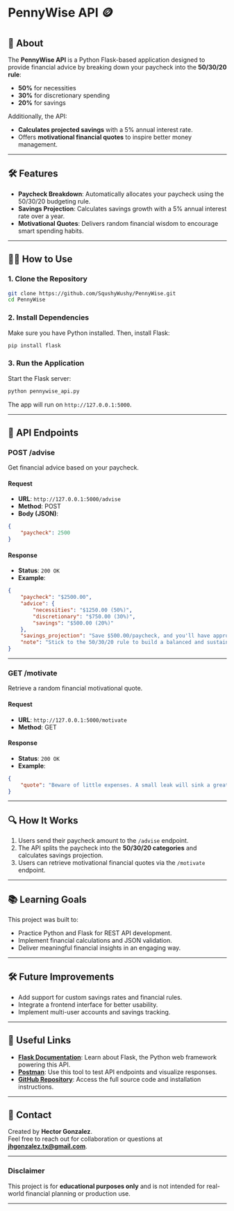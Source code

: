 # **PennyWise API 🪙**

## **🚀 About**

The **PennyWise API** is a Python Flask-based application designed to provide financial advice by breaking down your paycheck into the **50/30/20 rule**:
- **50%** for necessities  
- **30%** for discretionary spending  
- **20%** for savings  

Additionally, the API:  
- **Calculates projected savings** with a 5% annual interest rate.  
- Offers **motivational financial quotes** to inspire better money management.

---

## **🛠 Features**
- **Paycheck Breakdown**: Automatically allocates your paycheck using the 50/30/20 budgeting rule.  
- **Savings Projection**: Calculates savings growth with a 5% annual interest rate over a year.  
- **Motivational Quotes**: Delivers random financial wisdom to encourage smart spending habits.

---

## **🧑‍💻 How to Use**

### **1. Clone the Repository**
```bash
git clone https://github.com/SqushyWushy/PennyWise.git
cd PennyWise
```

### **2. Install Dependencies**
Make sure you have Python installed. Then, install Flask:  
```bash
pip install flask
```

### **3. Run the Application**
Start the Flask server:  
```bash
python pennywise_api.py
```
The app will run on `http://127.0.0.1:5000`.

---

## **📡 API Endpoints**

### **POST /advise**
Get financial advice based on your paycheck.

#### **Request**
- **URL**: `http://127.0.0.1:5000/advise`  
- **Method**: POST  
- **Body (JSON)**:
```json
{
    "paycheck": 2500
}
```

#### **Response**
- **Status**: `200 OK`  
- **Example**:
```json
{
    "paycheck": "$2500.00",
    "advice": {
        "necessities": "$1250.00 (50%)",
        "discretionary": "$750.00 (30%)",
        "savings": "$500.00 (20%)"
    },
    "savings_projection": "Save $500.00/paycheck, and you'll have approximately $13291.86 in 1 year (5% annual interest).",
    "note": "Stick to the 50/30/20 rule to build a balanced and sustainable financial future."
}
```

---

### **GET /motivate**
Retrieve a random financial motivational quote.

#### **Request**
- **URL**: `http://127.0.0.1:5000/motivate`  
- **Method**: GET  

#### **Response**
- **Status**: `200 OK`  
- **Example**:
```json
{
    "quote": "Beware of little expenses. A small leak will sink a great ship. - Benjamin Franklin"
}
```

---

## **🔍 How It Works**
1. Users send their paycheck amount to the `/advise` endpoint.  
2. The API splits the paycheck into the **50/30/20 categories** and calculates savings projection.  
3. Users can retrieve motivational financial quotes via the `/motivate` endpoint.  

---

## **📚 Learning Goals**
This project was built to:  
- Practice Python and Flask for REST API development.  
- Implement financial calculations and JSON validation.  
- Deliver meaningful financial insights in an engaging way.

---

## **🛠 Future Improvements**
- Add support for custom savings rates and financial rules.  
- Integrate a frontend interface for better usability.  
- Implement multi-user accounts and savings tracking.

---

## **🔗 Useful Links**
- [**Flask Documentation**](https://flask.palletsprojects.com/): Learn about Flask, the Python web framework powering this API.  
- [**Postman**](https://www.postman.com/): Use this tool to test API endpoints and visualize responses.  
- [**GitHub Repository**](https://github.com/SqushyWushy/PennyWise): Access the full source code and installation instructions.

---

## **📩 Contact**
Created by **Hector Gonzalez**.  
Feel free to reach out for collaboration or questions at **jhgonzalez.tx@gmail.com**.

---

### **Disclaimer**  
This project is for **educational purposes only** and is not intended for real-world financial planning or production use.

---

